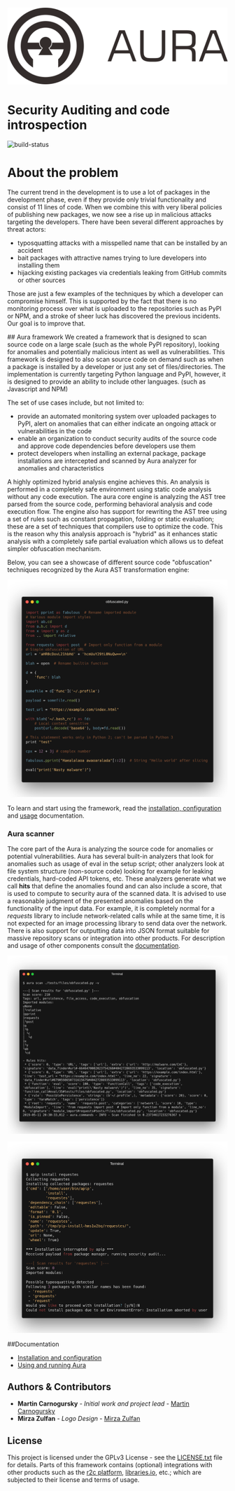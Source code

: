 ![aura logo](files/logo/logotype.png)

# Security Auditing and code introspection
![build-status](https://travis-ci.com/RootLUG/aura.svg)

# About the problem

The current trend in the development is to use a lot of packages in the development phase, even if they provide only trivial functionality and consist of 11 lines of code. When we combine this with very liberal policies of publishing new packages, we now see a rise up in malicious attacks targeting the developers. There have been several different approaches by threat actors:

- typosquatting attacks with a misspelled name that can be installed by an accident
- bait packages with attractive names trying to lure developers into installing them
- hijacking existing packages via credentials leaking from GitHub commits or other sources

Those are just a few examples of the techniques by which a developer can compromise himself. This is supported by the fact that there is no monitoring process over what is uploaded to the repositories such as PyPI or NPM, and a stroke of sheer luck has discovered the previous incidents. Our goal is to improve that.

## Aura framework
We created a framework that is designed to scan source code on a large scale (such as the whole PyPI repository), looking for anomalies and potentially malicious intent as well as vulnerabilities. This framework is designed to also scan source code on demand such as when a package is installed by a developer or just any set of files/directories. The implementation is currently targeting Python language and PyPI, however, it is designed to provide an ability to include other languages. (such as Javascript and NPM)

The set of use cases include, but not limited to:

- provide an automated monitoring system over uploaded packages to PyPI, alert on anomalies that can either indicate an ongoing attack or vulnerabilities in the code
- enable an organization to conduct security audits of the source code and approve code dependencies before developers use them
- protect developers when installing an external package, package installations are intercepted and scanned by Aura analyzer for anomalies and characteristics

A highly optimized hybrid analysis engine achieves this. An analysis is performed in a completely safe environment using static code analysis without any code execution. The aura core engine is analyzing the AST tree parsed from the source code, performing behavioral analysis and code execution flow. The engine also has support for rewriting the AST tree using a set of rules such as constant propagation, folding or static evaluation; these are a set of techniques that compilers use to optimize the code. This is the reason why this analysis approach is "hybrid" as it enhances static analysis with a completely safe partial evaluation which allows us to defeat simpler obfuscation mechanism.

Below, you can see a showcase of different source code "obfuscation" techniques recognized by the Aura AST transformation engine:

![Obfuscated source code](docs/example_output/obfuscated.png)


To learn and start using the framework, read the [installation, configuration](docs/install.md) and [usage](docs/running_aura.md) documentation.

### Aura scanner

The core part of the Aura is analyzing the source code for anomalies or potential vulnerabilities. Aura has several built-in analyzers that look for anomalies such as usage of eval in the setup script; other analyzers look at file system structure (non-source code) looking for example for leaking credentials, hard-coded API tokens, etc. These analyzers generate what we call **hits** that define the anomalies found and can also include a score, that is used to compute to security aura of the scanned data. It is advised to use a reasonable judgment of the presented anomalies based on the functionality of the input data. For example, it is completely normal for a *requests* library to include network-related calls while at the same time, it is not expected for an image processing library to send data over the network. There is also support for outputting data into JSON format suitable for massive repository scans or integration into other products. For description and usage of other components consult the [documentation]((docs/running_aura.md)).

![Obfuscated source code scan](docs/example_output/scan.png)

![apip install requestes](docs/example_output/apip_requestes.png)

##Documentation

- [Installation and configuration](docs/install.md)
- [Using and running Aura](docs/running_aura.md)


## Authors & Contributors

* **Martin Carnogursky** - *Initial work and project lead* - [Martin Carnogursky](https://is.muni.cz/person/410345)
* **Mirza Zulfan** - *Logo Design* - [Mirza Zulfan](https://github.com/mirzazulfan)


## License

This project is licensed under the GPLv3 License - see the [LICENSE.txt](LICENSE.txt) file for details. Parts of this framework contains (optional) integrations with other products such as the [r2c platform](https://returntocorp.com/), [libraries.io](https://libraries.io/api), etc.; which are subjected to their license and terms of usage.
